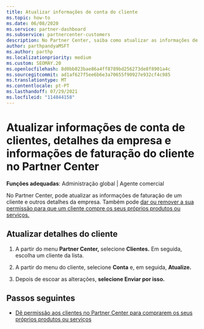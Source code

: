```yaml
---
title: Atualizar informações de conta do cliente
ms.topic: how-to
ms.date: 06/08/2020
ms.service: partner-dashboard
ms.subservice: partnercenter-customers
description: No Partner Center, saiba como atualizar as informações de faturação de um cliente ou como atualizar os detalhes da empresa.
author: parthpandyaMSFT
ms.author: parthp
ms.localizationpriority: medium
ms.custom: SEOMAY.20
ms.openlocfilehash: 8d0bb023bae86a4ff8789bd256273de8f8901a4c
ms.sourcegitcommit: ad1af627f5ee6b6e3a70655f90927e932cf4c985
ms.translationtype: MT
ms.contentlocale: pt-PT
ms.lasthandoff: 07/29/2021
ms.locfileid: "114844158"
---
```

# <a name="update-customer-account-info-company-details-and-customer-billing-information-in-partner-center"></a>Atualizar informações de conta de clientes, detalhes da empresa e informações de faturação do cliente no Partner Center

**Funções adequadas**: Administração global | Agente comercial

No Partner Center, pode atualizar as informações de faturação de um cliente e outros detalhes da empresa. Também pode [dar ou remover a sua permissão para que um cliente compre os seus próprios produtos ou serviços.](give-customers-permission.md)

## <a name="update-customer-details"></a>Atualizar detalhes do cliente

1. A partir do menu **Partner Center,** selecione **Clientes.** Em seguida, escolha um cliente da lista.

2. A partir do menu do cliente, selecione **Conta** e, em seguida, **Atualize.**

3. Depois de escoar as alterações, **selecione Enviar por isso.**

## <a name="next-steps"></a>Passos seguintes

- [Dê permissão aos clientes no Partner Center para comprarem os seus próprios produtos ou serviços](give-customers-permission.md)